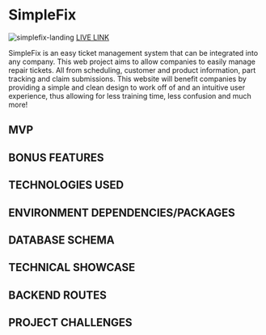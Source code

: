 # SimpleFix
![simplefix-landing](https://github.com/thejhp1/SimpleFix/assets/124937654/6901b2f7-8fbb-4cea-b0d7-5b5f7f3aa3f5)
[LIVE LINK](https://simplefix.onrender.com/)

SimpleFix is an easy ticket management system that can be integrated into any company. This web project aims to allow companies to easily manage repair tickets. All from scheduling, customer and product information, part tracking and claim submissions. This website will benefit companies by providing a simple and clean design to work off of and an intuitive user experience, thus allowing for less training time, less confusion and much more!

## MVP

## BONUS FEATURES

## TECHNOLOGIES USED

## ENVIRONMENT DEPENDENCIES/PACKAGES

## DATABASE SCHEMA

## TECHNICAL SHOWCASE

## BACKEND ROUTES

## PROJECT CHALLENGES
